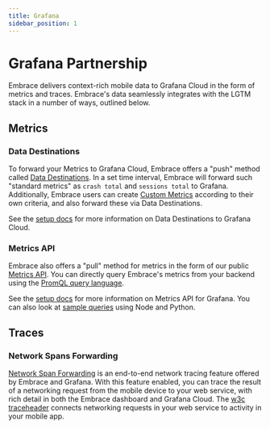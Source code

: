 ```yaml
---
title: Grafana
sidebar_position: 1
---
```


# Grafana Partnership

Embrace delivers context-rich mobile data to Grafana Cloud in the form of metrics and traces. Embrace's data seamlessly integrates with the LGTM stack in a number of ways, outlined below.

## Metrics 
### Data Destinations

To forward your Metrics to Grafana Cloud, Embrace offers a "push" method called [Data Destinations](/data-destinations). In a set time interval, Embrace will forward such "standard metrics" as `crash total` and `sessions total` to Grafana. Additionally, Embrace users can create [Custom Metrics](/custom-metrics-api/custom-metrics-grafana) according to their own criteria, and also forward these via Data Destinations.

See the [setup docs](/data-destinations/grafana-cloud-setup/) for more information on Data Destinations to Grafana Cloud.

### Metrics API

Embrace also offers a "pull" method for metrics in the form of our public [Metrics API](/embrace-api/). You can directly query Embrace's metrics from your backend using the [PromQL query language](https://prometheus.io/docs/prometheus/latest/querying/basics/). 

See the [setup docs](/embrace-api/grafana_integrations/) for more information on Metrics API for Grafana. You can also look at [sample queries](/embrace-api/code_samples/) using Node and Python.

## Traces
### Network Spans Forwarding

[Network Span Forwarding](/product/network-spans-forwarding/) is an end-to-end network tracing feature offered by Embrace and Grafana. With this feature enabled, you can trace the result of a networking request from the mobile device to your web service, with rich detail in both the Embrace dashboard and Grafana Cloud. The [w3c traceheader](https://www.w3.org/TR/trace-context-1/#traceparent-header) connects networking requests in your web service to activity in your mobile app.

